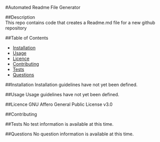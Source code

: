 
#Automated Readme File Generator 

##Description  
This repo contains code that creates a Readme.md file for a new github repository 

##Table of Contents  

 * [Installation](#installation)
 * [Usage](#usage)
 * [Licence](#licence)
 * [Contributing](#contributing)
 * [Tests](#tests)
 * [Questions](#questions) 

##Installation <a name="installation"></a>
Installation guidelines have not yet been defined. 

##Usage <a name="usage"></a>
Usage guidelines have not yet been defined. 

##Licence <a name="licence"></a>
GNU Affero General Public License v3.0 

##Contributing <a name="contributing"></a> 
 

##Tests <a name="tests"></a>
No test information is available at this time. 

##Questions <a name="questions"></a> 
No question information is available at this time. 
